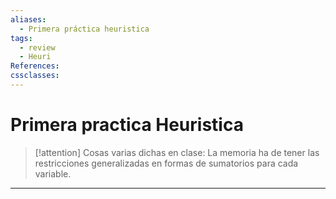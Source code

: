 ```yaml
---
aliases:
  - Primera práctica heuristica
tags:
  - review
  - Heuri
References: 
cssclasses:
---
```

# Primera practica Heuristica


> [!attention] Cosas varias dichas en clase: 
> La memoria ha de tener las restricciones generalizadas en formas de sumatorios para cada variable. 





***
